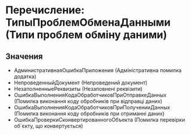 ﻿# Перечисление: ТипыПроблемОбменаДанными (Типи проблем обміну даними)

## Значения

- АдминистративнаяОшибкаПриложения (Адміністративна помилка додатка)
- НепроведенныйДокумент (Непроведений документ)
- НезаполненныеРеквизиты (Незаповнені реквізити)
- ОшибкаВыполненияКодаОбработчиковПриОтправкеДанных (Помилка виконання коду обробників при відправці даних)
- ОшибкаВыполненияКодаОбработчиковПриПолученииДанных (Помилка виконання коду обробників при отриманні даних)
- ОшибкаПроверкиСконвертированногоОбъекта (Помилка перевірки об`єкту, що конвертується)

